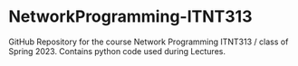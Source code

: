 # NetworkProgramming-ITNT313
GitHub Repository for the course Network Programming ITNT313 / class of Spring 2023. 
Contains python code used during Lectures.
